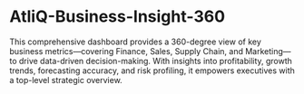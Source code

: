 # AtliQ-Business-Insight-360
This comprehensive dashboard provides a 360-degree view of key business metrics—covering Finance, Sales, Supply Chain, and Marketing—to drive data-driven decision-making. With insights into profitability, growth trends, forecasting accuracy, and risk profiling, it empowers executives with a top-level strategic overview.
